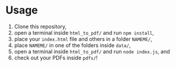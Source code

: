 # Usage

1. Clone this repository,
1. open a terminal inside ``html_to_pdf/`` and run ``npm install``,
1. place your ``index.html`` file and others in a folder ``NAMEME/``,
1. place ``NAMEME/`` in one of the folders inside ``data/``,
1. open a terminal inside ``html_to_pdf/`` and run ``node index.js``, and
1. check out your PDFs inside ``pdfs/``!